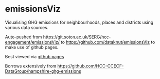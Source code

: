 # emissionsViz

Visualising GHG emissions for neighbourhoods, places and districts using various data sources.

Auto-pushed from https://git.soton.ac.uk/SERG/hcc-engagement/emissionsViz/ to https://github.com/dataknut/emissionsViz to make use of github pages.

Best viewed via [github pages](https://dataknut.github.io/emissionsViz/)

Borrows extensively from https://github.com/HCC-CCECF-DataGroup/hampshire-ghg-emissions
